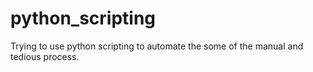 # python_scripting
Trying to use python scripting to automate the some of the manual and tedious process.
